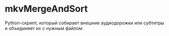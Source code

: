 # mkvMergeAndSort
Python-скрипт, который собирает внешние аудиодорожки или субтитры и объединяет их с нужным файлом
